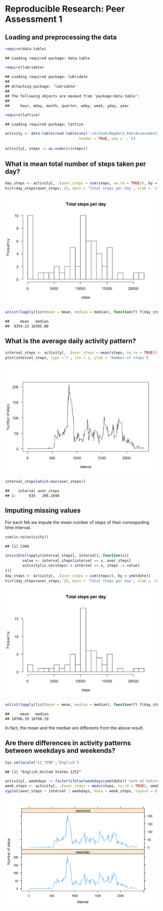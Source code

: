 # Reproducible Research: Peer Assessment 1


## Loading and preprocessing the data

```r
require(data.table)
```

```
## Loading required package: data.table
```

```r
require(lubridate)
```

```
## Loading required package: lubridate
## 
## Attaching package: 'lubridate'
## 
## The following objects are masked from 'package:data.table':
## 
##     hour, mday, month, quarter, wday, week, yday, year
```

```r
require(lattice)
```

```
## Loading required package: lattice
```

```r
activity <- data.table(read.table(unz('~/Github/RepData_PeerAssessment1/activity.zip', 'activity.csv'),
                                  header = TRUE, sep = ','))

activity[, steps := as.numeric(steps)]
```

## What is mean total number of steps taken per day?

```r
day_steps <- activity[, .(aver_steps = sum(steps, na.rm = TRUE)), by = ymd(date)]
hist(day_steps$aver_steps, 20, main = 'Total steps per day', xlab = 'steps', las = 1)
```

![](PA1_template_files/figure-html/mean_steps-1.png) 

```r
unlist(lapply(list(mean = mean, median = median), function(f) f(day_steps$aver_steps, na.rm = TRUE)))
```

```
##     mean   median 
##  9354.23 10395.00
```

## What is the average daily activity pattern?

```r
interval_steps <- activity[, .(aver_steps = mean(steps, na.rm = TRUE)), by = interval]
plot(interval_steps, type ='l', las = 1, ylab = 'Number of steps')
```

![](PA1_template_files/figure-html/daily_pattern-1.png) 

```r
interval_steps[which.max(aver_steps)]
```

```
##    interval aver_steps
## 1:      835   206.1698
```

## Imputing missing values
For each NA we impute the mean number of steps of their correspoding time interval.

```r
sum(is.na(activity))
```

```
## [1] 2304
```

```r
invisible(lapply(interval_steps[, interval], function(x){
        value <- interval_steps[interval == x, aver_steps]
        activity[is.na(steps) & interval == x, steps := value]
}))
day_steps <- activity[, .(aver_steps = sum(steps)), by = ymd(date)]
hist(day_steps$aver_steps, 20, main = 'Total steps per day', xlab = 'steps', las = 1)
```

![](PA1_template_files/figure-html/missing_values-1.png) 

```r
unlist(lapply(list(mean = mean, median = median), function(f) f(day_steps$aver_steps)))
```

```
##     mean   median 
## 10766.19 10766.19
```
In fact, the mean and the median are differents from the above result.

## Are there differences in activity patterns between weekdays and weekends?

```r
Sys.setlocale("LC_TIME","English")
```

```
## [1] "English_United States.1252"
```

```r
activity[, weekdays := factor(ifelse(weekdays(ymd(date)) %in% c('Saturday', 'Sunday'),'weekend', 'weekday'))]
week_steps <- activity[, .(aver_steps = mean(steps, na.rm = TRUE), weekdays), by = interval]
xyplot(aver_steps ~ interval | weekdays, data = week_steps, layout = c(1, 2), type="l", xlab = "Interval", ylab = "Number of steps")
```

![](PA1_template_files/figure-html/weekdays_pattern-1.png) 
